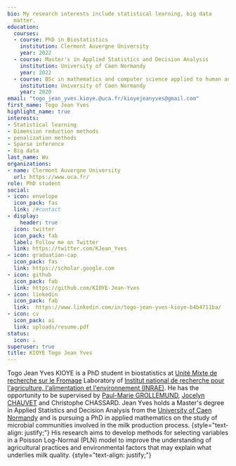 ```yaml
---
bio: My research interests include statistical learning, big data
  matter.
education:
  courses:
  - course: PhD in Biostatistics
    institution: Clermont Auvergne University
    year: 2022
  - course: Master's in Applied Statistics and Decision Analysis
    institution: University of Caen Normandy
    year: 2022
  - course: BSc in mathematics and computer science applied to human and social sciences
    institution: University of Caen Normandy
    year: 2020
email: "togo_jean_yves.kioye.@uca.fr/kioyejeanyves@gmail.com"
first_name: Togo Jean Yves
highlight_name: true
interests:
- Statistical learning
- Dimension reduction methods
- penalization methods
- Sparse inference
- Big data
last_name: Wu
organizations:
- name: Clermont Auvergne University
  url: https://www.uca.fr/
role: PhD student 
social:
- icon: envelope
  icon_pack: fas
  link: /#contact
- display:
    header: true
  icon: twitter
  icon_pack: fab
  label: Follow me on Twitter
  link: https://twitter.com/KJean_Yves
- icon: graduation-cap
  icon_pack: fas
  link: https://scholar.google.com
- icon: github
  icon_pack: fab
  link: https://github.com/KIOYE-Jean-Yves
- icon: linkedin
  icon_pack: fab
  link:  https://www.linkedin.com/in/togo-jean-yves-kioye-b4b4711ba/
- icon: cv
  icon_pack: ai
  link: uploads/resume.pdf
status:
  icon: ☕️
superuser: true
title: KIOYE Togo Jean Yves
---
```


Togo Jean Yves KIOYE is a PhD student in biostatistics at [Unité Mixte de recherche sur le Fromage](https://www6.clermont.inrae.fr/umrf) Laboratory of [Institut national de recherche pour l'agriculture, l'alimentation et l'environnement (INRAE)](https://www.inrae.fr/). He has the opportunity to be supervised by [Paul-Marie GROLLEMUND](https://pmgrollemund.github.io/homepage/index.html), [Jocelyn CHAUVET](https://jocelynchauvet.wixsite.com/phdstat) and Christophe CHASSARD. Jean Yves holds a Master's degree in Applied Statistics and Decision Analysis from the [University of Caen Normandy](https://www.info.unicaen.fr/master/maths/saad) and is pursuing a PhD in applied mathematics on the study of microbial communities involved in the milk production process.
{style="text-align: justify;"}
His research aims to develop methods for selecting variables in a Poisson Log-Normal (PLN) model to improve the understanding of agricultural practices and environmental factors that may explain what underlies milk quality.
{style="text-align: justify;"}
